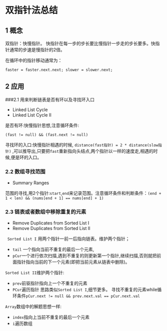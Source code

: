 # 双指针法总结
## 1 概念
双指针：快慢指针。
快指针在每一步的步长要比慢指针一步走的步长要多。快指针通常的步速是慢指针的2倍。

在循环中的指针移动通常为：
```
faster = faster.next.next; slower = slower.next;
```
## 2 应用
###2.1 用来判断链表是否有环以及寻找环入口

+ Linked List Cycle
+ Linked List Cycle II
  
是否有环:快慢指针思想,注意循环条件:
```
(fast != null) && (fast.next != null)
```
寻找环的入口:快慢指针相遇的时候, `distance(fast指针) = 2 * distance(slow指针)` ,可以推导出,只要把`fast`重新指向头结点,两个指针以一样的速度走,相遇的时候,便是环的入口。

### 2.2 数组寻找范围

+ Summary Ranges
  
范围的寻找,用2个指针:`start`,`end`来记录范围。注意循环条件和判断条件：`(end + 1 < len) && (nums[end + 1] == nums[end] + 1)`

### 2.3 链表或者数组中移除重复的元素

+ Remove Duplicates from Sorted List I
+ Remove Duplicates from Sorted List II

` Sorted List I` 用两个指针一前一后指向链表。维护两个指针；
+ `tail` 一个指向当前不重复的最后一个元素,
+ `pCur`一个进行依次扫描,遇到不重复的则更新第一个指针,继续扫描,否则就把前面指针指向当前的下一个元素(即把当前元素从链表中删除)。

`Sorted List II`维护两个指针:
+ `prev`前驱指针指向上一个不重复的元素
+ `PCur`遍历指针
  思路类似`Sorted List I`,细节更多。
  寻找不重复的元素while循环条件`pCur.next != null && prev.next.val == pCur.next.val`

`Array`数组中的解题思想一样:
+ `index`指向上当前不重复的最后一个元素
+ `i`遍历数组